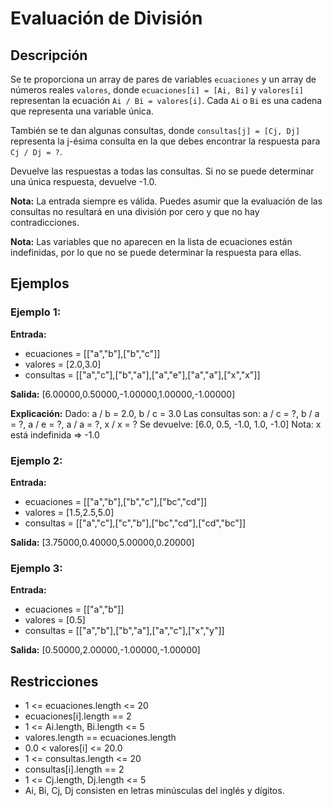 # Evaluación de División

## Descripción

Se te proporciona un array de pares de variables `ecuaciones` y un array de números reales `valores`, donde `ecuaciones[i] = [Ai, Bi]` y `valores[i]` representan la ecuación `Ai / Bi = valores[i]`. Cada `Ai` o `Bi` es una cadena que representa una variable única.

También se te dan algunas consultas, donde `consultas[j] = [Cj, Dj]` representa la j-ésima consulta en la que debes encontrar la respuesta para `Cj / Dj = ?`.

Devuelve las respuestas a todas las consultas. Si no se puede determinar una única respuesta, devuelve -1.0.

**Nota:** La entrada siempre es válida. Puedes asumir que la evaluación de las consultas no resultará en una división por cero y que no hay contradicciones.

**Nota:** Las variables que no aparecen en la lista de ecuaciones están indefinidas, por lo que no se puede determinar la respuesta para ellas.

## Ejemplos

### Ejemplo 1:

**Entrada:** 
- ecuaciones = [["a","b"],["b","c"]]
- valores = [2.0,3.0]
- consultas = [["a","c"],["b","a"],["a","e"],["a","a"],["x","x"]]

**Salida:** [6.00000,0.50000,-1.00000,1.00000,-1.00000]

**Explicación:** 
Dado: a / b = 2.0, b / c = 3.0
Las consultas son: a / c = ?, b / a = ?, a / e = ?, a / a = ?, x / x = ?
Se devuelve: [6.0, 0.5, -1.0, 1.0, -1.0]
Nota: x está indefinida => -1.0

### Ejemplo 2:

**Entrada:**
- ecuaciones = [["a","b"],["b","c"],["bc","cd"]]
- valores = [1.5,2.5,5.0]
- consultas = [["a","c"],["c","b"],["bc","cd"],["cd","bc"]]

**Salida:** [3.75000,0.40000,5.00000,0.20000]

### Ejemplo 3:

**Entrada:**
- ecuaciones = [["a","b"]]
- valores = [0.5]
- consultas = [["a","b"],["b","a"],["a","c"],["x","y"]]

**Salida:** [0.50000,2.00000,-1.00000,-1.00000]

## Restricciones

- 1 <= ecuaciones.length <= 20
- ecuaciones[i].length == 2
- 1 <= Ai.length, Bi.length <= 5
- valores.length == ecuaciones.length
- 0.0 < valores[i] <= 20.0
- 1 <= consultas.length <= 20
- consultas[i].length == 2
- 1 <= Cj.length, Dj.length <= 5
- Ai, Bi, Cj, Dj consisten en letras minúsculas del inglés y dígitos.